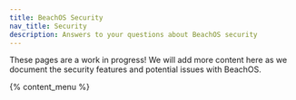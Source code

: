```yaml
---
title: BeachOS Security
nav_title: Security
description: Answers to your questions about BeachOS security
---
```


These pages are a work in progress! We will add more content here as we document the security features and potential issues with BeachOS.

{% content_menu %}
